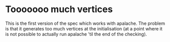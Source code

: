 # Tooooooo much vertices

This is the first version of the spec which works with apalache. The problem is that it generates too much vertices at the initialisation (at a point where it is not possible to actually run apalache 'til the end of the checking).
